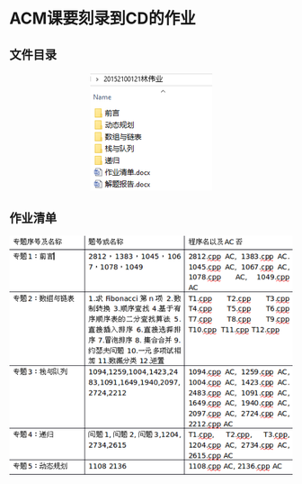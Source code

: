 <h1>ACM课要刻录到CD的作业</h1>
<h2>文件目录</h2>
<p align = "center">
<img src = "images/ACM homework list.png">
</p>
<h2>作业清单</h2>
<p align = "center">
<img src = "images/Screenshot from 2016-06-12 13-02-32.png">
</p>
